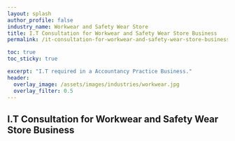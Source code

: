 ```yaml
---
layout: splash 
author_profile: false 
industry_name: Workwear and Safety Wear Store
title: I.T Consultation for Workwear and Safety Wear Store Business
permalink: /it-consultation-for-workwear-and-safety-wear-store-business

toc: true
toc_sticky: true

excerpt: "I.T required in a Accountancy Practice Business."
header:
  overlay_image: /assets/images/industries/workwear.jpg
  overlay_filter: 0.5 
---
```


## I.T Consultation for Workwear and Safety Wear Store Business